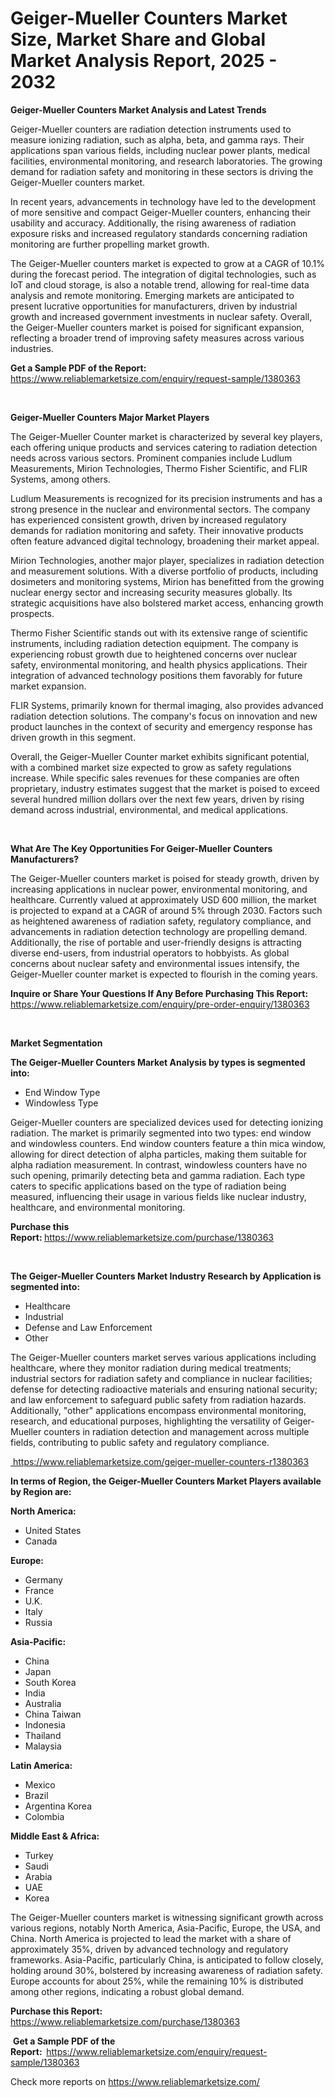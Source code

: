 <p><h1>Geiger-Mueller Counters Market Size, Market Share and Global Market Analysis Report, 2025 - 2032</h1></p><p><strong>Geiger-Mueller Counters Market Analysis and Latest Trends</strong></p>
<p><p>Geiger-Mueller counters are radiation detection instruments used to measure ionizing radiation, such as alpha, beta, and gamma rays. Their applications span various fields, including nuclear power plants, medical facilities, environmental monitoring, and research laboratories. The growing demand for radiation safety and monitoring in these sectors is driving the Geiger-Mueller counters market.</p><p>In recent years, advancements in technology have led to the development of more sensitive and compact Geiger-Mueller counters, enhancing their usability and accuracy. Additionally, the rising awareness of radiation exposure risks and increased regulatory standards concerning radiation monitoring are further propelling market growth. </p><p>The Geiger-Mueller counters market is expected to grow at a CAGR of 10.1% during the forecast period. The integration of digital technologies, such as IoT and cloud storage, is also a notable trend, allowing for real-time data analysis and remote monitoring. Emerging markets are anticipated to present lucrative opportunities for manufacturers, driven by industrial growth and increased government investments in nuclear safety. Overall, the Geiger-Mueller counters market is poised for significant expansion, reflecting a broader trend of improving safety measures across various industries.</p></p>
<p><strong>Get a Sample PDF of the Report:&nbsp;</strong> <a href="https://www.reliablemarketsize.com/enquiry/request-sample/1380363?utm_campaign=3092&utm_medium=2&utm_source=Github&utm_content=ia&utm_term=11042025&utm_id=geiger-mueller-counters">https://www.reliablemarketsize.com/enquiry/request-sample/1380363</a></p>
<p>&nbsp;</p>
<p><strong>Geiger-Mueller Counters Major Market Players</strong></p>
<p><p>The Geiger-Mueller Counter market is characterized by several key players, each offering unique products and services catering to radiation detection needs across various sectors. Prominent companies include Ludlum Measurements, Mirion Technologies, Thermo Fisher Scientific, and FLIR Systems, among others.</p><p>Ludlum Measurements is recognized for its precision instruments and has a strong presence in the nuclear and environmental sectors. The company has experienced consistent growth, driven by increased regulatory demands for radiation monitoring and safety. Their innovative products often feature advanced digital technology, broadening their market appeal.</p><p>Mirion Technologies, another major player, specializes in radiation detection and measurement solutions. With a diverse portfolio of products, including dosimeters and monitoring systems, Mirion has benefitted from the growing nuclear energy sector and increasing security measures globally. Its strategic acquisitions have also bolstered market access, enhancing growth prospects.</p><p>Thermo Fisher Scientific stands out with its extensive range of scientific instruments, including radiation detection equipment. The company is experiencing robust growth due to heightened concerns over nuclear safety, environmental monitoring, and health physics applications. Their integration of advanced technology positions them favorably for future market expansion.</p><p>FLIR Systems, primarily known for thermal imaging, also provides advanced radiation detection solutions. The company's focus on innovation and new product launches in the context of security and emergency response has driven growth in this segment.</p><p>Overall, the Geiger-Mueller Counter market exhibits significant potential, with a combined market size expected to grow as safety regulations increase. While specific sales revenues for these companies are often proprietary, industry estimates suggest that the market is poised to exceed several hundred million dollars over the next few years, driven by rising demand across industrial, environmental, and medical applications.</p></p>
<p>&nbsp;</p>
<p><strong>What Are The Key Opportunities For Geiger-Mueller Counters Manufacturers?</strong></p>
<p><p>The Geiger-Mueller counters market is poised for steady growth, driven by increasing applications in nuclear power, environmental monitoring, and healthcare. Currently valued at approximately USD 600 million, the market is projected to expand at a CAGR of around 5% through 2030. Factors such as heightened awareness of radiation safety, regulatory compliance, and advancements in radiation detection technology are propelling demand. Additionally, the rise of portable and user-friendly designs is attracting diverse end-users, from industrial operators to hobbyists. As global concerns about nuclear safety and environmental issues intensify, the Geiger-Mueller counter market is expected to flourish in the coming years.</p></p>
<p><strong>Inquire or Share Your Questions If Any Before Purchasing This Report:</strong> <a href="https://www.reliablemarketsize.com/enquiry/pre-order-enquiry/1380363?utm_campaign=3092&utm_medium=2&utm_source=Github&utm_content=ia&utm_term=11042025&utm_id=geiger-mueller-counters">https://www.reliablemarketsize.com/enquiry/pre-order-enquiry/1380363</a></p>
<p>&nbsp;</p>
<p><strong>Market Segmentation</strong></p>
<p><strong>The Geiger-Mueller Counters Market Analysis by types is segmented into:</strong></p>
<p><ul><li>End Window Type</li><li>Windowless Type</li></ul></p>
<p><p>Geiger-Mueller counters are specialized devices used for detecting ionizing radiation. The market is primarily segmented into two types: end window and windowless counters. End window counters feature a thin mica window, allowing for direct detection of alpha particles, making them suitable for alpha radiation measurement. In contrast, windowless counters have no such opening, primarily detecting beta and gamma radiation. Each type caters to specific applications based on the type of radiation being measured, influencing their usage in various fields like nuclear industry, healthcare, and environmental monitoring.</p></p>
<p><strong>Purchase this Report:&nbsp;</strong><a href="https://www.reliablemarketsize.com/purchase/1380363?utm_campaign=3092&utm_medium=2&utm_source=Github&utm_content=ia&utm_term=11042025&utm_id=geiger-mueller-counters">https://www.reliablemarketsize.com/purchase/1380363</a></p>
<p>&nbsp;</p>
<p><strong>The Geiger-Mueller Counters Market Industry Research by Application is segmented into:</strong></p>
<p><ul><li>Healthcare</li><li>Industrial</li><li>Defense and Law Enforcement</li><li>Other</li></ul></p>
<p><p>The Geiger-Mueller counters market serves various applications including healthcare, where they monitor radiation during medical treatments; industrial sectors for radiation safety and compliance in nuclear facilities; defense for detecting radioactive materials and ensuring national security; and law enforcement to safeguard public safety from radiation hazards. Additionally, "other" applications encompass environmental monitoring, research, and educational purposes, highlighting the versatility of Geiger-Mueller counters in radiation detection and management across multiple fields, contributing to public safety and regulatory compliance.</p></p>
<p><a href="https://www.reliablemarketsize.com/geiger-mueller-counters-r1380363?utm_campaign=3092&utm_medium=2&utm_source=Github&utm_content=ia&utm_term=11042025&utm_id=geiger-mueller-counters">&nbsp;https://www.reliablemarketsize.com/geiger-mueller-counters-r1380363</a></p>
<p><strong>In terms of Region, the Geiger-Mueller Counters Market Players available by Region are:</strong></p>
<p>
    <p> <strong> North America: </strong>
        <ul>
            <li>United States</li>
            <li>Canada</li>
        </ul>
        </p> 
    <p> <strong> Europe: </strong>
        <ul>
            <li>Germany</li>
            <li>France</li>
            <li>U.K.</li>
            <li>Italy</li>
            <li>Russia</li>
        </ul>
        </p> 
    <p> <strong> Asia-Pacific: </strong>
        <ul>
            <li>China</li>
            <li>Japan</li>
            <li>South Korea</li>
            <li>India</li>
            <li>Australia</li>
            <li>China Taiwan</li>
            <li>Indonesia</li>
            <li>Thailand</li>
            <li>Malaysia</li>
        </ul>
        </p> 
    <p> <strong> Latin America: </strong>
        <ul>
            <li>Mexico</li>
            <li>Brazil</li>
            <li>Argentina Korea</li>
            <li>Colombia</li>
        </ul>
        </p> 
    <p> <strong> Middle East & Africa: </strong>
        <ul>
            <li>Turkey</li>
            <li>Saudi</li>
            <li>Arabia</li>
            <li>UAE</li>
            <li>Korea</li>
        </ul>
    </p>
    </p>
<p><p>The Geiger-Mueller counters market is witnessing significant growth across various regions, notably North America, Asia-Pacific, Europe, the USA, and China. North America is projected to lead the market with a share of approximately 35%, driven by advanced technology and regulatory frameworks. Asia-Pacific, particularly China, is anticipated to follow closely, holding around 30%, bolstered by increasing awareness of radiation safety. Europe accounts for about 25%, while the remaining 10% is distributed among other regions, indicating a robust global demand.</p></p>
<p><strong>Purchase this Report: </strong><a href="https://www.reliablemarketsize.com/purchase/1380363?utm_campaign=3092&utm_medium=2&utm_source=Github&utm_content=ia&utm_term=11042025&utm_id=geiger-mueller-counters">https://www.reliablemarketsize.com/purchase/1380363</a></p>
<p>&nbsp;<strong>Get a Sample PDF of the Report:&nbsp;&nbsp;</strong><a href="https://www.reliablemarketsize.com/enquiry/request-sample/1380363?utm_campaign=3092&utm_medium=2&utm_source=Github&utm_content=ia&utm_term=11042025&utm_id=geiger-mueller-counters">https://www.reliablemarketsize.com/enquiry/request-sample/1380363</a></p>
<p><strong></strong></p>
<p>Check more reports on <a href="https://www.reliablemarketsize.com/?utm_campaign=3092&utm_medium=2&utm_source=Github&utm_content=ia&utm_term=11042025&utm_id=geiger-mueller-counters">https://www.reliablemarketsize.com/</a></p>